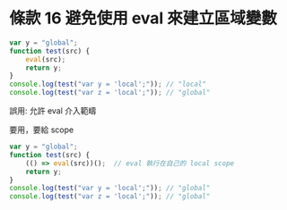 # 條款 16 避免使用 eval 來建立區域變數

```javascript
var y = "global"; 
function test(src) {
    eval(src);
    return y; 
}
console.log(test("var y = 'local';")); // "local"
console.log(test("var z = 'local';")); // "global"
```

誤用: 允許 eval 介入範疇

要用，要給 scope

```javascript
var y = "global"; 
function test(src) {
    (() => eval(src))();  // eval 執行在自己的 local scope
    return y; 
}
console.log(test("var y = 'local';")); // "global"
console.log(test("var z = 'local';")); // "global"
```